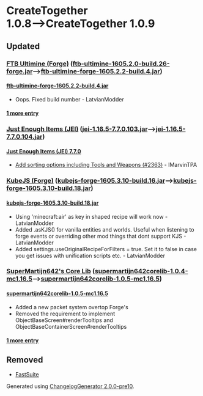 # CreateTogether 1.0.8⟶CreateTogether 1.0.9

## Updated

### [FTB Ultimine (Forge)](https://www.curseforge.com/minecraft/mc-mods/ftb-ultimine-forge) ([ftb-ultimine-1605.2.0-build.26-forge.jar](https://www.curseforge.com/minecraft/mc-mods/ftb-ultimine-forge/files/3269868)⟶[ftb-ultimine-forge-1605.2.2-build.4.jar](https://www.curseforge.com/minecraft/mc-mods/ftb-ultimine-forge/files/3337104))

#### [ftb-ultimine-forge-1605.2.2-build.4.jar](https://www.curseforge.com/minecraft/mc-mods/ftb-ultimine-forge/files/3337104)

* Oops. Fixed build number - LatvianModder

#### [1 more entry](https://www.curseforge.com/minecraft/mc-mods/ftb-ultimine-forge/files/all)

### [Just Enough Items (JEI)](https://www.curseforge.com/minecraft/mc-mods/jei) ([jei-1.16.5-7.7.0.103.jar](https://www.curseforge.com/minecraft/mc-mods/jei/files/3335737)⟶[jei-1.16.5-7.7.0.104.jar](https://www.curseforge.com/minecraft/mc-mods/jei/files/3338427))

#### [Just Enough Items (JEI) 7.7.0](https://www.curseforge.com/minecraft/mc-mods/jei/files/3338427)

* [Add sorting options including Tools and Weapons (#2363)](https://github.com/mezz/JustEnoughItems/commit/7b2369a6fbf2606503a5bfb78364bbabcfc8d819) - IMarvinTPA

### [KubeJS (Forge)](https://www.curseforge.com/minecraft/mc-mods/kubejs-forge) ([kubejs-forge-1605.3.10-build.16.jar](https://www.curseforge.com/minecraft/mc-mods/kubejs-forge/files/3334911)⟶[kubejs-forge-1605.3.10-build.18.jar](https://www.curseforge.com/minecraft/mc-mods/kubejs-forge/files/3337078))

#### [kubejs-forge-1605.3.10-build.18.jar](https://www.curseforge.com/minecraft/mc-mods/kubejs-forge/files/3337078)

* Using 'minecraft:air' as key in shaped recipe will work now - LatvianModder
* Added .asKJS() for vanilla entities and worlds. Useful when listening to forge events or overriding other mod things that dont support KJS - LatvianModder
* Added settings.useOriginalRecipeForFilters = true. Set it to false in case you get issues with unification scripts etc. - LatvianModder

### [SuperMartijn642's Core Lib](https://www.curseforge.com/minecraft/mc-mods/supermartijn642s-core-lib) ([supermartijn642corelib-1.0.4-mc1.16.5](https://www.curseforge.com/minecraft/mc-mods/supermartijn642s-core-lib/files/3328612)⟶[supermartijn642corelib-1.0.5-mc1.16.5](https://www.curseforge.com/minecraft/mc-mods/supermartijn642s-core-lib/files/3336261))

#### [supermartijn642corelib-1.0.5-mc1.16.5](https://www.curseforge.com/minecraft/mc-mods/supermartijn642s-core-lib/files/3336261)

* Added a new packet system overtop Forge's
* Removed the requirement to implement ObjectBaseScreen#renderTooltips and ObjectBaseContainerScreen#renderTooltips

#### [1 more entry](https://www.curseforge.com/minecraft/mc-mods/supermartijn642s-core-lib/files/all)

## Removed

* [FastSuite](https://www.curseforge.com/minecraft/mc-mods/fastsuite)

Generated using [ChangelogGenerator 2.0.0-pre10](https://github.com/TheRandomLabs/ChangelogGenerator).

